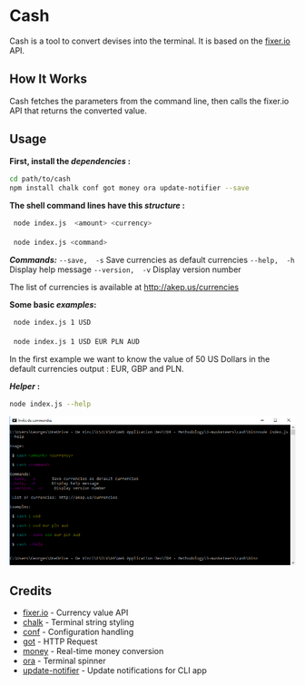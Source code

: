 # Cash

Cash is a tool to convert devises into the terminal. It is based on the [fixer.io](http://fixer.io/) API.

## How It Works

Cash fetches the parameters from the command line, then calls the fixer.io API that returns the converted value.

## Usage

**First, install the *dependencies* :**

```sh
cd path/to/cash
npm install chalk conf got money ora update-notifier --save
```

**The shell command lines have this *structure* :**

```sh
 node index.js  <amount> <currency>

 node index.js <command>
```

**_Commands:_**
```--save,  -s``` Save currencies as default currencies
```--help,  -h``` Display help message
```--version,  -v``` Display version number

The list of currencies is available at http://akep.us/currencies

**Some basic *examples*:**

```sh
 node index.js 1 USD

 node index.js 1 USD EUR PLN AUD
```
In the first example we want to know the value of 50 US Dollars in the default currencies output : EUR, GBP and PLN.


**_Helper_ :**

```sh
node index.js --help
```

![Help screenshot](https://raw.githubusercontent.com/stressGC/3-musketeers/master/cash/help.PNG)

## Credits

* [fixer.io](http://fixer.io/) - Currency value API
* [chalk](https://www.npmjs.com/package/chalk) - Terminal string styling
* [conf](https://www.npmjs.com/package/conf) - Configuration handling
* [got](https://www.npmjs.com/package/got) - HTTP Request
* [money](https://www.npmjs.com/package/money) - Real-time money conversion
* [ora](https://www.npmjs.com/package/ora) - Terminal spinner
* [update-notifier](https://www.npmjs.com/package/update-notifier) - Update notifications for CLI app